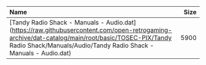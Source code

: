 |Name|Size|
|:---|---:|
|[Tandy Radio Shack - Manuals - Audio.dat](https://raw.githubusercontent.com/open-retrogaming-archive/dat-catalog/main/root/basic/TOSEC-PIX/Tandy Radio Shack/Manuals/Audio/Tandy Radio Shack - Manuals - Audio.dat)|5900|
